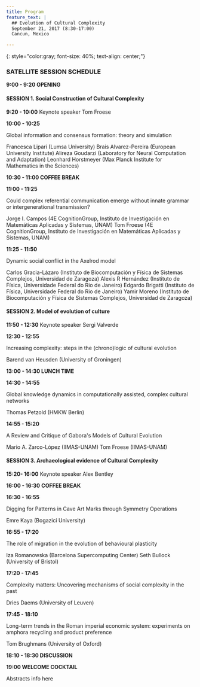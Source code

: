 ```yaml
---
title: Program
feature_text: |
  ## Evolution of Cultural Complexity
  September 21, 2017 (8:30-17:00)
  Cancun, Mexico 

---
```

{: style="color:gray; font-size: 40%; text-align: center;"}
### SATELLITE SESSION SCHEDULE

**9:00 - 9:20  OPENING**
#### SESSION 1. Social Construction of Cultural Complexity

**9:20 - 10:00** Keynote speaker Tom Froese

**10:00 - 10:25**

Global information and consensus formation: theory and simulation

Francesca Lipari (Lumsa University)
Brais Alvarez-Pereira (European University Institute)
Alireza Goudarzi (Laboratory for Neural Computation and Adaptation)
Leonhard Horstmeyer (Max Planck Institute for Mathematics in the Sciences)

**10:30 - 11:00 COFFEE BREAK** 

**11:00 - 11:25** 

Could complex referential communication emerge without innate grammar or intergenerational transmission?

Jorge I. Campos (4E CognitionGroup, Instituto de Investigación en Matemáticas Aplicadas y Sistemas, UNAM)
Tom Froese (4E CognitionGroup, Instituto de Investigación en Matemáticas Aplicadas y Sistemas, UNAM) 

**11:25 - 11:50**

Dynamic social conflict in the Axelrod model

Carlos Gracia-Lázaro (Instituto de Biocomputación y Física de Sistemas Complejos, Universidad de Zaragoza)
Alexis R Hernández (Instituto de Física, Universidade Federal do Rio de Janeiro)
Edgardo Brigatti (Instituto de Física, Universidade Federal do Rio de Janeiro)
Yamir Moreno (Instituto de Biocomputación y Física de Sistemas Complejos, Universidad de Zaragoza) 

#### SESSION 2. Model of evolution of culture


**11:50 - 12:30** Keynote speaker  Sergi Valverde 


**12:30 - 12:55**

Increasing complexity: steps in the (chrono)logic of cultural evolution

Barend van Heusden (University of Groningen)

**13:00 - 14:30 LUNCH TIME**

**14:30 - 14:55**   

Global knowledge dynamics in computationally assisted, complex cultural networks

Thomas Petzold  (HMKW Berlin) 

**14:55 - 15:20** 

A Review and Critique of Gabora's Models of Cultural Evolution

Mario A. Zarco-López (IIMAS-UNAM)
Tom Froese (IIMAS-UNAM)

#### SESSION 3. Archaeological evidence of Cultural Complexity  

**15:20- 16:00** Keynote speaker  Alex Bentley

**16:00 - 16:30** **COFFEE BREAK**  

**16:30 - 16:55** 

Digging for Patterns in Cave Art Marks through Symmetry Operations

Emre Kaya (Bogazici University) 

**16:55 - 17:20**  

The role of migration in the evolution of behavioural plasticity

Iza Romanowska (Barcelona Supercomputing Center) 
Seth Bullock (University of Bristol) 

**17:20 - 17:45**  

Complexity matters: Uncovering mechanisms of social complexity in the past

Dries Daems (University of Leuven) 

**17:45 - 18:10**  

Long-term trends in the Roman imperial economic system: experiments on amphora recycling and product preference

Tom Brughmans (University of Oxford) 

**18:10 - 18:30 DISCUSSION** 

**19:00 WELCOME COCKTAIL** 



Abstracts info here


<!---
Knowing the controversial nature of the topic and the lack of consensus on thoses questions, we think (and know by experience?) that the best format to successfully push forward the discussion is a one day satellite with time for discussion.  

We propose a day with 8 presentation, 4 on the morning and 4 on the evening. Half of the talk will be 45min presentation+question made by the Invited Speakers, the other half will be 30min presentation+question on the submitted abstract.

We propose to end the day be a 1:30 panel discussion.

-->

